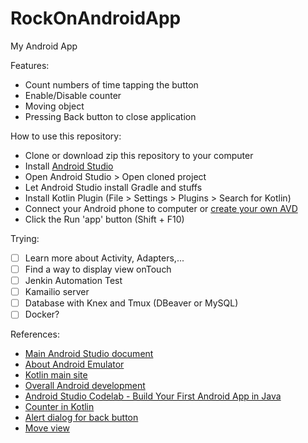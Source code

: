 # RockOnAndroidApp
My Android App

Features:
- Count numbers of time tapping the button
- Enable/Disable counter
- Moving object
- Pressing Back button to close application

How to use this repository:
- Clone or download zip this repository to your computer
- Install [Android Studio](https://developer.android.com/studio/install)
- Open Android Studio > Open cloned project
- Let Android Studio install Gradle and stuffs
- Install Kotlin Plugin (File > Settings > Plugins > Search for Kotlin)
- Connect your Android phone to computer or [create your own AVD](https://developer.android.com/studio/run/managing-avds)
- Click the Run 'app' button (Shift + F10)

Trying:
- [ ] Learn more about Activity, Adapters,...
- [ ] Find a way to display view onTouch
- [ ] Jenkin Automation Test
- [ ] Kamailio server
- [ ] Database with Knex and Tmux (DBeaver or MySQL)
- [ ] Docker?

References:
- [Main Android Studio document](https://developer.android.com/docs)
- [About Android Emulator](https://developer.android.com/studio/run/emulator)
- [Kotlin main site](https://kotlinlang.org/)
- [Overall Android development](https://www.youtube.com/playlist?list=PL_c9BZzLwBRJLm0QETVj_XcN4jRsV4LkR)
- [Android Studio Codelab - Build Your First Android App in Java](https://developer.android.com/codelabs/build-your-first-android-app?hl=en#0)
- [Counter in Kotlin](https://www.youtube.com/watch?v=YOx5qAzTTgg)
- [Alert dialog for back button](https://stackoverflow.com/questions/2257963/how-to-show-a-dialog-to-confirm-that-the-user-wishes-to-exit-an-android-activity)
- [Move view](https://gist.github.com/emedinaa/135f89d288ba64db0fe21951b396c58c)


